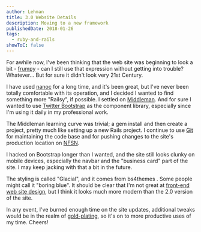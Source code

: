 ```yaml
---
author: Lehman
title: 3.0 Website Details
description: Moving to a new framework
publishedDate: 2018-01-26
tags:
  - ruby-and-rails
showToC: false
---
```


For awhile now, I've been thinking that the web site was beginning to look a bit - [frumpy](https://www.urbandictionary.com/define.php?term=frumpy) - can I still use that expression without getting into trouble? Whatever... But for sure it didn't look very 21st Century.

I have used [nanoc](https://nanoc.ws/) for a long time, and it's been great, but I've never been totally comfortable with its operation, and I decided I wanted to find something more "Railsy", if possible. I settled on [Middleman](https://middlemanapp.com/). And for sure I wanted to use [Twitter Bootstrap](https://getbootstrap.com/) as the component library, especially since I'm using it daily in my professional work.

The Middleman learning curve was trivial; a gem install and then create a project, pretty much like setting up a new Rails project. I continue to use [Git](https://github.com/thecwlzone/thecwlzone-3.0) for maintaining the code base and for pushing changes to the site's production location on [NFSN](https://www.nearlyfreespeech.net/).

I hacked on Bootstrap longer than I wanted, and the site still looks clunky on mobile devices, especially the navbar and the "business card" part of the site. I may keep jacking with that a bit in the future.

The styling is called "Glacial", and it comes from bs4themes . Some people might call it "boring blue". It should be clear that I'm not great at [front-end web site design](https://en.wikipedia.org/wiki/Front-end_web_development), but I think it looks much more modern than the 2.0 version of the site.

In any event, I've burned enough time on the site updates, additional tweaks would be in the realm of [gold-plating](<https://en.wikipedia.org/wiki/Gold_plating_(software_engineering)>), so it's on to more productive uses of my time. Cheers!
